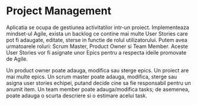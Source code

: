 # Project Management

Aplicatia se ocupa de gestiunea activitatilor intr-un proiect. Implementeaza mindset-ul Agile, exista un backlog ce contine mai multe User Stories care pot fi adaugate, editate, sterse in functie de rolul utilizatorului. Putem avea urmatoarele roluri: Scrum Master, Product Owner si Team Member. Aceste User Stories vor fi asignate unor Epics pentru a respecta ideile promovate de Agile.

Un product owner poate adauga, modifica sau sterge epics. Un proiect are mai multe epics.
Un scrum master poate adauga, modifica, sterge sau asigna user stories echipei, putand decide cine sa fie responsabil pentru un anumit item.
Un team member poate adauga/modifica tasks; de asemenea, poate adauga o scurta descriere si o estimare acelui task.

